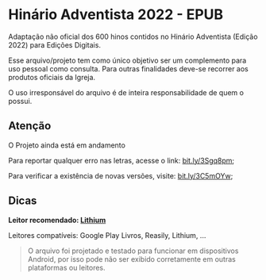 # Hinário Adventista 2022 - EPUB

Adaptação não oficial dos 600 hinos contidos no Hinário Adventista (Edição 2022) para Edições Digitais.

Esse arquivo/projeto tem como único objetivo ser um complemento para uso pessoal como consulta.
Para outras finalidades deve-se recorrer aos produtos oficiais da Igreja.

O uso irresponsável do arquivo é de inteira responsabilidade de quem o possui.


## Atenção
O Projeto ainda está em andamento

Para reportar qualquer erro nas letras, acesse o link: [bit.ly/3Sgq8pm](https://bit.ly/3Sgq8pm);

Para verificar a existência de novas versões, visite: [bit.ly/3C5mOYw](https://bit.ly/3C5mOYw);

## Dicas

**Leitor recomendado: [Lithium](https://play.google.com/store/apps/details?id=com.faultexception.reader)**

Leitores compatíveis: Google Play Livros, Reasily, Lithium, ...

>O arquivo foi projetado e testado para funcionar em dispositivos Android, por isso pode não ser exibido corretamente em outras plataformas ou leitores.
